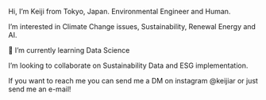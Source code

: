 Hi, I’m Keiji from Tokyo, Japan. Environmental Engineer and Human.

I’m interested in Climate Change issues, Sustainability, Renewal Energy and AI.

🌱 I’m currently learning Data Science

I’m looking to collaborate on Sustainability Data and ESG implementation.

If you want to reach me you can send me a DM on instagram @keijiar or just send me an e-mail!

<!---
keijiar/keijiar is a ✨ special ✨ repository because its `README.md` (this file) appears on your GitHub profile.
You can click the Preview link to take a look at your changes.
--->
